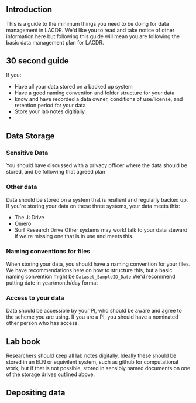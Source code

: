 ## Introduction
This is a guide to the minimum things you need to be doing for data management in LACDR. We'd like you to read and take notice of other information here
but following this guide will mean you are following the basic data management plan for LACDR.

## 30 second guide
If you:
- Have all your data stored on a backed up system
- Have a good naming convention and folder structure for your data
- know and have recorded a data owner, conditions of use/license, and retention period for your data
- Store your lab notes digitially
- 

## Data Storage

### Sensitive Data
You should have discussed with a privacy officer where the data should be stored, and be following that agreed plan

### Other data 
Data should be stored on a system that is resilient and regularly backed up. If you're storing your data on these three systems, your data meets this:
 - The J: Drive
 - Omero
 - Surf Research Drive
 Other systems may work! talk to your data steward if we're missing one that is in use and meets this.
 
### Naming conventions for files
When storing your data, you should have a naming convention for your files. We have recommendations here on how to structure this, but a basic naming convention might be
```Dataset_SampleID_Date```
We'd recommend putting date in year/month/day format

### Access to your data
Data should be accessible by your PI, who should be aware and agree to the scheme you are using. If you are a PI, you should have a nominated other person who has access.

## Lab book
Researchers should keep all lab notes digitally. Ideally these should be stored in an ELN or equivilent system, such as github for computational work, but if that is not possible, stored in sensibly named documents on one of the storage drives outlined above.

## Depositing data
